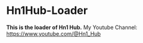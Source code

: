 # Hn1Hub-Loader
**This is the loader of Hn1 Hub.**
My Youtube Channel: https://www.youtube.com/@Hn1_Hub
